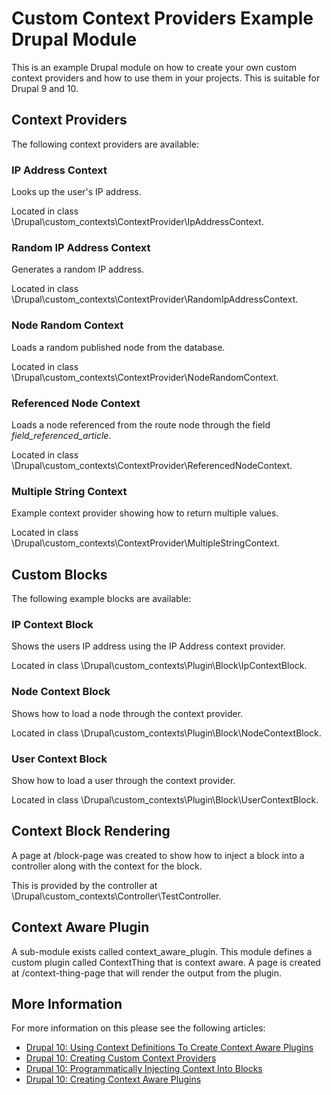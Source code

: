 # Custom Context Providers Example Drupal Module

This is an example Drupal module on how to create your own custom context
providers and how to use them in your projects. This is suitable for
Drupal 9 and 10.

## Context Providers

The following context providers are available:

### IP Address Context

Looks up the user's IP address.

Located in class \Drupal\custom_contexts\ContextProvider\IpAddressContext.

### Random IP Address Context
Generates a random IP address.

Located in class \Drupal\custom_contexts\ContextProvider\RandomIpAddressContext.

### Node Random Context

Loads a random published node from the database.

Located in class \Drupal\custom_contexts\ContextProvider\NodeRandomContext.

### Referenced Node Context

Loads a node referenced from the route node through the field _field_referenced_article_.

Located in class \Drupal\custom_contexts\ContextProvider\ReferencedNodeContext.

### Multiple String Context

Example context provider showing how to return multiple values.

Located in class \Drupal\custom_contexts\ContextProvider\MultipleStringContext.

## Custom Blocks

The following example blocks are available:

### IP Context Block

Shows the users IP address using the IP Address context provider.

Located in class \Drupal\custom_contexts\Plugin\Block\IpContextBlock.

### Node Context Block

Shows how to load a node through the context provider.

Located in class \Drupal\custom_contexts\Plugin\Block\NodeContextBlock.

### User Context Block

Show how to load a user through the context provider.

Located in class \Drupal\custom_contexts\Plugin\Block\UserContextBlock.

## Context Block Rendering

A page at /block-page was created to show how to inject a block into a
controller along with the context for the block.

This is provided by the controller at \Drupal\custom_contexts\Controller\TestController.

## Context Aware Plugin

A sub-module exists called context_aware_plugin. This module defines a
custom plugin called ContextThing that is  context aware. A page is
created at /context-thing-page that will render the output from the plugin.

## More Information

For more information on this please see the following articles:
- [Drupal 10: Using Context Definitions To Create Context Aware Plugins](https://www.hashbangcode.com/article/drupal-10-using-context-definitions-create-context-aware-plugins)
- [Drupal 10: Creating Custom Context Providers](https://www.hashbangcode.com/article/drupal-10-creating-custom-context-providers)
- [Drupal 10: Programmatically Injecting Context Into Blocks](https://www.hashbangcode.com/article/drupal-10-programmatically-injecting-context-blocks)
- [Drupal 10: Creating Context Aware Plugins](https://www.hashbangcode.com/article/drupal-10-creating-context-aware-plugins)
